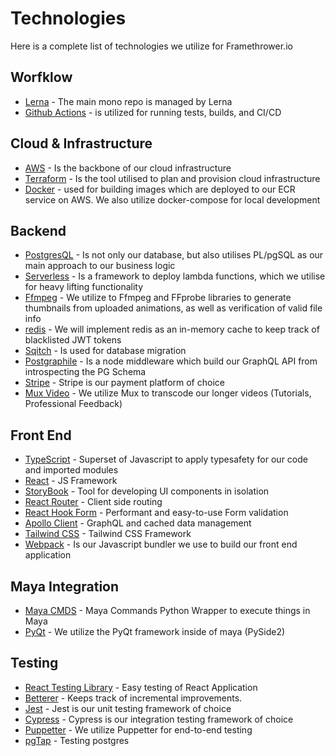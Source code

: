 # Technologies

Here is a complete list of technologies we utilize for Framethrower.io

## Worfklow

- [Lerna](https://github.com/lerna/lerna) - The main mono repo is managed by Lerna
- [Github Actions](https://github.com/features/actions) - is utilized for running tests, builds, and CI/CD

## Cloud & Infrastructure

- [AWS](https://aws.amazon.com/) - Is the backbone of our cloud infrastructure
- [Terraform](https://www.terraform.io/) - Is the tool utilised to plan and provision cloud infrastructure
- [Docker](https://www.docker.com/) - used for building images which are deployed to our ECR service on AWS. We also utilize docker-compose for local development

## Backend

- [PostgresQL](https://www.postgresql.org/) - Is not only our database, but also utilises PL/pgSQL as our main approach to our business logic
- [Serverless](https://www.serverless.com/) - Is a framework to deploy lambda functions, which we utilise for heavy lifting functionality
- [Ffmpeg](https://ffmpeg.org/) - We utilize to Ffmpeg and FFprobe libraries to generate thumbnails from uploaded animations, as well as verification of valid file info
- [redis](https://redis.io/) - We will implement redis as an in-memory cache to keep track of blacklisted JWT tokens
- [Sqitch](https://sqitch.org/) - Is used for database migration
- [Postgraphile](https://www.graphile.org/postgraphile/) - Is a node middleware which build our GraphQL API from introspecting the PG Schema
- [Stripe](https://stripe.com/) - Stripe is our payment platform of choice
- [Mux Video](https://mux.com/) - We utilize Mux to transcode our longer videos (Tutorials, Professional Feedback)

## Front End

- [TypeScript](https://www.typescriptlang.org/) - Superset of Javascript to apply typesafety for our code and imported modules
- [React](https://reactjs.org/) - JS Framework
- [StoryBook](https://storybook.js.org/) - Tool for developing UI components in isolation
- [React Router](https://reactrouter.com/) - Client side routing
- [React Hook Form](https://react-hook-form.com/) - Performant and easy-to-use Form validation
- [Apollo Client](https://www.apollographql.com/docs/react/get-started/) - GraphQL and cached data management
- [Tailwind CSS](https://tailwindcomponents.com/) - Tailwind CSS Framework
- [Webpack](https://webpack.js.org/) - Is our Javascript bundler we use to build our front end application

## Maya Integration

- [Maya CMDS](https://help.autodesk.com/cloudhelp/2018/ENU/Maya-Tech-Docs/CommandsPython/) - Maya Commands Python Wrapper to execute things in Maya
- [PyQt](https://help.autodesk.com/view/MAYAUL/2020/ENU/?guid=__developer_Maya_SDK_MERGED_Maya_Python_API_Working_with_PySide_in_Maya_html) - We utilize the PyQt framework inside of maya (PySide2)

## Testing

- [React Testing Library](https://testing-library.com/docs/react-testing-library/intro/) - Easy testing of React Application
- [Betterer](https://phenomnomnominal.github.io/betterer/) - Keeps track of incremental improvements.
- [Jest](https://jestjs.io/) - Jest is our unit testing framework of choice
- [Cypress](https://jestjs.io/) - Cypress is our integration testing framework of choice
- [Puppetter](https://developers.google.com/web/tools/puppeteer) - We utilize Puppetter for end-to-end testing
- [pgTap](https://pgtap.org/documentation.html) - Testing postgres
